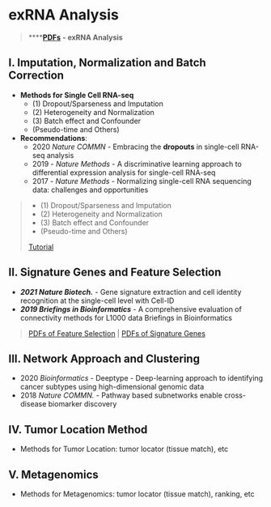 # exRNA Analysis

> \*\*\*\*[**PDFs**](https://cloud.tsinghua.edu.cn/d/f72ee6992a1e4ec78044/?p=%2FexRNA%20Analysis&mode=list) **- exRNA Analysis**

## I. Imputation, Normalization and Batch Correction

* **Methods for Single Cell RNA-seq** 
  * \(1\) Dropout/Sparseness and Imputation
  * \(2\) Heterogeneity and Normalization
  * \(3\) Batch effect and Confounder
  * \(Pseudo-time and Others\)
* **Recommendations**:
  * 2020 _Nature COMMN_ - Embracing the **dropouts** in single-cell RNA-seq analysis
  * 2019 - _Nature Methods_ - A discriminative learning approach to differential expression analysis for single-cell RNA-seq
  * 2017 - _Nature Methods_ - Normalizing single-cell RNA sequencing data: challenges and opportunities

> * \(1\) Dropout/Sparseness and Imputation
> * \(2\) Heterogeneity and Normalization
> * \(3\) Batch effect and Confounder
> * \(Pseudo-time and Others\)
>
> [Tutorial](https://lulab1.gitbook.io/training/part-iii.-case-studies/case-study-1.exrna-seq/1.4.normalization-issues)

## II.  Signature Genes and Feature Selection

* _**2021 Nature Biotech.**_ - Gene signature extraction and cell identity recognition at the single-cell level with Cell-ID
* _**2019 Briefings in Bioinformatics**_ - A comprehensive evaluation of connectivity methods for L1000 data Briefings in Bioinformatics

> [PDFs of Feature Selection](https://cloud.tsinghua.edu.cn/d/f72ee6992a1e4ec78044/?p=%2FexRNA%20Analysis%2FFeature%20Selection&mode=list)  \|   [PDFs of Signature Genes](https://cloud.tsinghua.edu.cn/d/f72ee6992a1e4ec78044/?p=%2FexRNA%20Analysis%2FSignature%20Genes&mode=list)

## III. Network Approach and Clustering

* 2020 _Bioinformatics_ - Deeptype - Deep-learning approach to identifying cancer subtypes using high-dimensional genomic data
* 2018 _Nature COMMN._ - Pathway based subnetworks enable cross-disease biomarker discovery

## IV. Tumor Location Method

* Methods for Tumor Location: tumor locator \(tissue match\), etc

## V. Metagenomics

* Methods for Metagenomics: tumor locator \(tissue match\), ranking, etc





